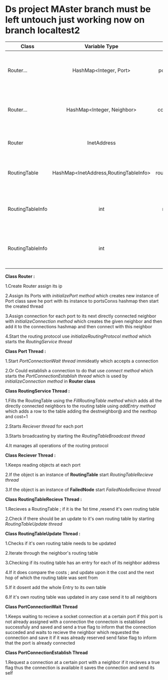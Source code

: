 # Ds project  MAster branch must be left untouch just working now on branch localtest2


    
| Class         |   Variable Type            | Name          | What For                                                            |
|---------------|:-------------------------: |:-------------:| -------------------------------------------------------------------:|
| Router...     | HashMap<Integer, Port>     | portsConxs    | its to save eachport of the router with its own port class instance |
| Router...     | HashMap<Integer, Neighbor> | connections   | its to save each port with its directly connected neighbor          |
| Router        | InetAddress                | ip            | it represents the ip of the router                                  |
| RoutingTable  | HashMap<InetAddress,RoutingTableInfo>        | routingEntries| it represents the routingtable rows               |
| RoutingTableInfo | int                | nextHop            | it represents the port which is the nexthop in the cnx              |
| RoutingTableInfo | int                | cost            | it represents the nb of hops (nb routers in between)              |

**Class Router :**

1.Create Router assign its ip

2.Assign its Ports with *initializePort method* which creates new instance of Port class save he port with its instance to portsConxs hashmap then start the created thread

3.Assign connection for each port to its next directly connected neighbor with *initializeConnection method* which creates the given neighbor and then add it to the connections hashmap and then connect with this neighbor

4.Start the routing protocol use *initializeRoutingProtocol method* which starts the *RoutingService thread*
             
**Class Port Thread :**

1.Start *PortConnectionWait thread* immideatly which accepts a connection 

2.Or Could establish a connection to do that use *connect method*  which starts the *PortConnectionEstablish thread* which is used by *initializeConnection method* in **Router class**
           

**Class RoutingService Thread :**

1.Fills the RoutingTable using the *FillRoutingTable method* which adds all the directly connected neighbors to the routing table using *addEntry method* which adds a row to the table adding the destneighbor@ and the nexthop and cost=1

2.Starts *Reciever thread* for each port

3.Starts broadcasting by starting the *RoutingTableBroadcast thread*

4.It manages all operations of the routing protocol
                              
**Class Reciever Thread :** 

 1.Keeps reading objects at each port
 
 2.If the object is an instance of **RoutingTable** start *RoutingTableRecieve thread*
 
 3.If the object is an instance of **FailedNode** start *FailedNodeRecieve thread*
                        
**Class RoutingTableRecieve Thread :**

1.Recieves a RoutingTable ; if it is the 1st time ,resend it's own routing table 

2.Check if there should be an update to it's own routing table by starting *RoutingTableUpdate thread*
                                   
**Class RoutingTableUpdate Thread :** 

1.Checks if it's own routing table needs to be updated

2.Iterate through the neighbor's routing table

3.Checking if its routing table has an entry for each of its neighbor address

4.If it does compare the costs ; and update upon it the cost and the next hop of which the routing table was sent from

5.If it dosent add the whole Entry to its own table

6.If it's own routing table was updated in any case send it to all neighbors
                                  
**Class PortConnectionWait Thread**

1.Keeps waiting to recieve a socket connection at a certain port
if this port is not already assigned with a connection
the connectoin is establised successfuly and saved and send a true flag to inform that the connection succeded and waits to recieve the neighbor which requested the connection and save it 
if it was already reserved send false flag to inform that the port is already connected

**Class PortConnectionEstablish Thread**

1.Request a connection at a certain port with a neighbor
if it recieves a true flag thus the connection is available it saves the connection and send its self
                                   
